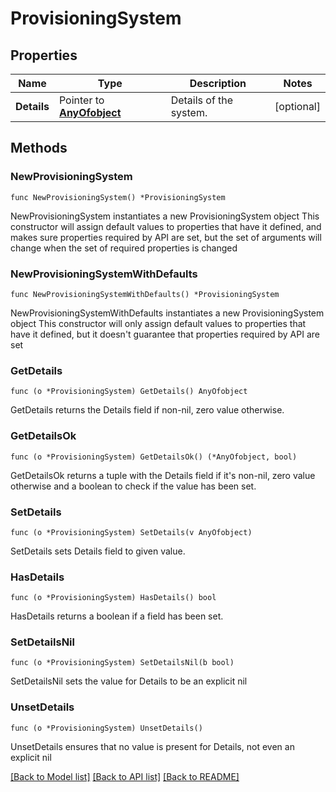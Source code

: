 # ProvisioningSystem

## Properties

Name | Type | Description | Notes
------------ | ------------- | ------------- | -------------
**Details** | Pointer to [**AnyOfobject**](anyOf&lt;object&gt;.md) | Details of the system. | [optional] 

## Methods

### NewProvisioningSystem

`func NewProvisioningSystem() *ProvisioningSystem`

NewProvisioningSystem instantiates a new ProvisioningSystem object
This constructor will assign default values to properties that have it defined,
and makes sure properties required by API are set, but the set of arguments
will change when the set of required properties is changed

### NewProvisioningSystemWithDefaults

`func NewProvisioningSystemWithDefaults() *ProvisioningSystem`

NewProvisioningSystemWithDefaults instantiates a new ProvisioningSystem object
This constructor will only assign default values to properties that have it defined,
but it doesn't guarantee that properties required by API are set

### GetDetails

`func (o *ProvisioningSystem) GetDetails() AnyOfobject`

GetDetails returns the Details field if non-nil, zero value otherwise.

### GetDetailsOk

`func (o *ProvisioningSystem) GetDetailsOk() (*AnyOfobject, bool)`

GetDetailsOk returns a tuple with the Details field if it's non-nil, zero value otherwise
and a boolean to check if the value has been set.

### SetDetails

`func (o *ProvisioningSystem) SetDetails(v AnyOfobject)`

SetDetails sets Details field to given value.

### HasDetails

`func (o *ProvisioningSystem) HasDetails() bool`

HasDetails returns a boolean if a field has been set.

### SetDetailsNil

`func (o *ProvisioningSystem) SetDetailsNil(b bool)`

 SetDetailsNil sets the value for Details to be an explicit nil

### UnsetDetails
`func (o *ProvisioningSystem) UnsetDetails()`

UnsetDetails ensures that no value is present for Details, not even an explicit nil

[[Back to Model list]](../README.md#documentation-for-models) [[Back to API list]](../README.md#documentation-for-api-endpoints) [[Back to README]](../README.md)


